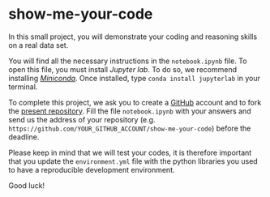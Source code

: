 # show-me-your-code
In this small project, you will demonstrate your coding and reasoning skills on a real data set.

You will find all the necessary instructions in the `notebook.ipynb` file. To open this file, you must install _Jupyter lab_. To do so, we recommend installing [_Miniconda_](https://conda.io/en/latest/miniconda.html). Once installed, type `conda install jupyterlab` in your terminal.

To complete this project, we ask you to create a [GitHub](https://github.com/) account and to fork the [present repository](https://github.com/romainmartinez/show-me-your-code). Fill the file `notebook.ipynb` with your answers and send us the address of your repository (e.g. `https://github.com/YOUR_GITHUB_ACCOUNT/show-me-your-code`) before the deadline.

Please keep in mind that we will test your codes, it is therefore important that you update the `environment.yml` file with the python libraries you used to have a reproducible development environment.

Good luck!
